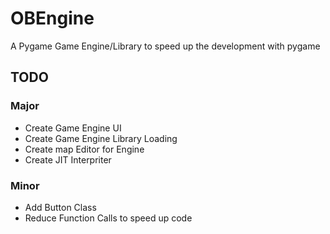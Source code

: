 # OBEngine
A Pygame Game Engine/Library to speed up the development with pygame


## TODO

### Major

- Create Game Engine UI
- Create Game Engine Library Loading
- Create map Editor for Engine
- Create JIT Interpriter


### Minor

- Add Button Class
- Reduce Function Calls to speed up code
